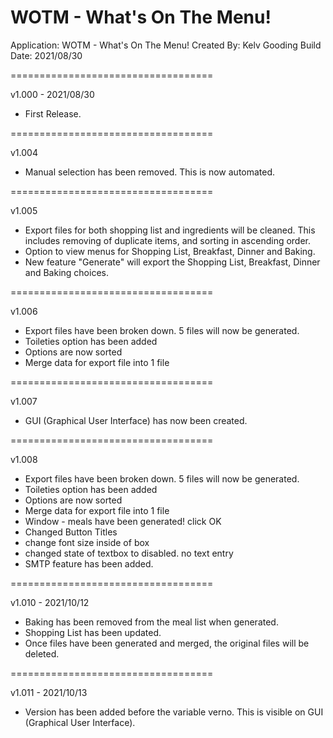 # WOTM - What's On The Menu!

Application: WOTM - What's On The Menu!
Created By: Kelv Gooding
Build Date: 2021/08/30

===================================

v1.000 - 2021/08/30

- First Release.

===================================

v1.004

- Manual selection has been removed. This is now automated.

===================================

v1.005

- Export files for both shopping list and ingredients will be cleaned. This includes removing of duplicate items, and sorting in ascending order.
- Option to view menus for Shopping List, Breakfast, Dinner and Baking.
- New feature "Generate" will export the Shopping List, Breakfast, Dinner and Baking choices.

===================================

v1.006

- Export files have been broken down. 5 files will now be generated.
- Toileties option has been added
- Options are now sorted
- Merge data for export file into 1 file

===================================

v1.007

- GUI (Graphical User Interface) has now been created.

===================================

v1.008

- Export files have been broken down. 5 files will now be generated.
- Toileties option has been added
- Options are now sorted
- Merge data for export file into 1 file
- Window - meals have been generated! click OK
- Changed Button Titles
- change font size inside of box
- changed state of textbox to disabled. no text entry
- SMTP feature has been added.

===================================

v1.010 - 2021/10/12

- Baking has been removed from the meal list when generated.
- Shopping List has been updated.
- Once files have been generated and merged, the original files will be deleted.

===================================

v1.011 - 2021/10/13

- Version has been added before the variable verno. This is visible on GUI (Graphical User Interface).
